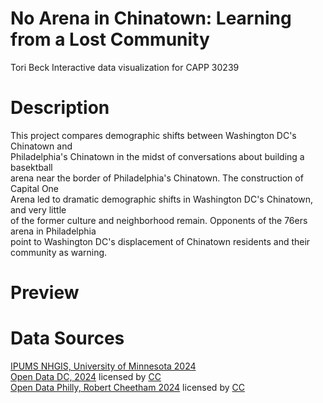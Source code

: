 # No Arena in Chinatown: Learning from a Lost Community
Tori Beck
Interactive data visualization for CAPP 30239

# Description
This project compares demographic shifts between Washington DC's Chinatown and  
Philadelphia's Chinatown in the midst of conversations about building a basektball  
arena near the border of Philadelphia's Chinatown.  The construction of Capital One  
Arena led to dramatic demographic shifts in Washington DC's Chinatown, and very little  
of the former culture and neighborhood remain.  Opponents of the 76ers arena in Philadelphia  
point to Washington DC's displacement of Chinatown residents and their community as warning.  

# Preview

# Data Sources
[IPUMS NHGIS, University of Minnesota 2024](www.nhgis.org)   
[Open Data DC, 2024](https://opendata.dc.gov/datasets/DCGIS::chinatown-design-review-boundary/explore?location=38.900205%2C-77.020938%2C16.31) licensed by [CC](https://creativecommons.org/licenses/by/4.0/)  
[Open Data Philly, Robert Cheetham 2024](https://opendataphilly.org/datasets/philadelphia-neighborhoods/) licensed by [CC](https://creativecommons.org/licenses/by/4.0/)



